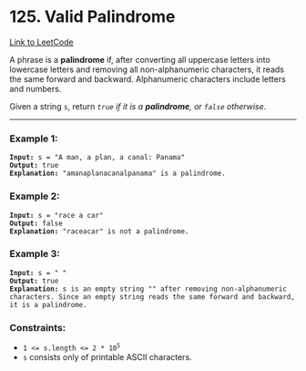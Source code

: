 # 125. Valid Palindrome

[Link to LeetCode](https://leetcode.com/problems/valid-palindrome/)

A phrase is a **palindrome** if, after converting all uppercase letters into lowercase letters and removing all non-alphanumeric characters, it reads the same forward and backward. Alphanumeric characters include letters and numbers.

Given a string `s`, return _`true` if it is a **palindrome**, or `false` otherwise_.

---

### Example 1:

<pre><code><strong>Input:</strong> s = "A man, a plan, a canal: Panama"
<strong>Output:</strong> true
<strong>Explanation:</strong> "amanaplanacanalpanama" is a palindrome.</code></pre>

### Example 2:

<pre><code><strong>Input:</strong> s = "race a car"
<strong>Output:</strong> false
<strong>Explanation:</strong> "raceacar" is not a palindrome.</code></pre>

### Example 3:

<pre><code><strong>Input:</strong> s = " "
<strong>Output:</strong> true
<strong>Explanation:</strong> s is an empty string "" after removing non-alphanumeric characters. Since an empty string reads the same forward and backward, it is a palindrome.</code></pre>

### Constraints:

* <code>1 <= s.length <= 2 * 10<sup>5</sup></code>
* `s` consists only of printable ASCII characters.